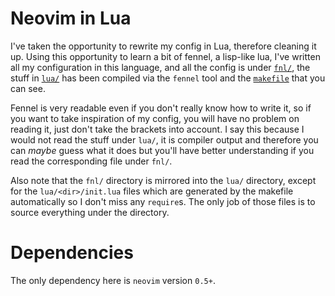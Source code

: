 # Neovim in Lua


I've taken the opportunity to rewrite my config in Lua, therefore
cleaning it up. Using this opportunity to learn a bit of fennel, a
lisp-like lua, I've written all my configuration in this language, and
all the config is under [`fnl/`](./fnl), the stuff in [`lua/`](./lua) has been compiled via the `fennel` tool
and the [`makefile`](./makefile) that you can see.

Fennel is very readable even if you don't really know how to write it, so if you want
to take inspiration of my config, you will have no problem on reading it, just don't take the
brackets into account. I say this because I would not read the stuff under `lua/`, it is compiler output
and therefore you can _maybe_ guess what it does but you'll have better understanding if you read the corresponding file under `fnl/`.

Also note that the `fnl/` directory is mirrored into the `lua/` directory, except for the `lua/<dir>/init.lua` files which are generated
by the makefile automatically so I don't miss any `require`s. The only job of those files is to source everything under the directory.


# Dependencies

The only dependency here is `neovim` version `0.5+`.
